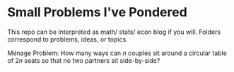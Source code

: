 # Small Problems I've Pondered

This repo can be interpreted as math/ stats/ econ blog if you will. Folders correspond to problems, ideas, or topics.

Ménage Problem: How many ways can $n$ couples sit around a circular table of $2n$ seats so that no two partners sit side-by-side?
